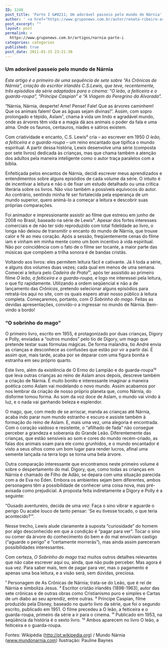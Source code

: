```yaml
---
ID: 1248
post_title: 'Parte I &#8211; Um adorável passeio pelo mundo de Nárnia'
author: ' <a href="https://www.gruponews.com.br/autor/renata-ribeiro-arruda" rel="tag">Renata Ribeiro Arruda</a>'
post_excerpt: ""
layout: post
permalink: >
  https://www.gruponews.com.br/artigos/narnia-parte-i
categories: categories
published: true
post_date: 2011-01-15 23:21:30
---
```

<h3>Um adorável passeio pelo mundo de Nárnia</h3>
<em>Este artigo é o primeiro de uma sequência de sete sobre “As Crônicas de Nárnia”, criação do escritor irlandês C.S.Lewis, que teve, recentemente, três episódios da série adaptados para o cinema: “O leão, a feiticeira e o guarda-roupa”, “Príncipe Caspian” e “A Viagem do Peregrino da Alvorada”. </em>

“Nárnia, Nárnia, desperte! Ame! Pense! Fale! Que as árvores caminhem! Que os animais falem! Que as águas sejam divinas!”. Assim, com sopro prolongado e tépido, Aslam¹, chama à vida um lindo e agradável mundo, onde as árvores têm vida e a magia dá aos animais o poder da fala e uma alma. Onde os faunos, centauros, níades e sátiros existem.

Com criatividade e encanto, C.S. Lewis² cria – ao escrever em 1950 <em>O leão, a feiticeira e o guarda-roupa</em> – um reino encantado que tipifica o mundo espiritual. A partir dessa história, Lewis desenvolve uma série (composta por sete livros) dedicada às crianças, mas que chama também a atenção dos adultos pela maneira inteligente como o autor traça paralelos com a bíblia.

Enfeitiçada pelos encantos de Nárnia, decidi escrever meus aprendizados e entendimentos sobre alguns episódios de cada volume da série. O intuito é de incentivar a leitura e não o de fixar um estudo detalhado ou uma crítica literária sobre os livros. Não viso também a possíveis equívocos do autor. Ao contrário, sentindo minha fé ser fortalecida pela esperança de um mundo superior, quero animá-lo a começar a leitura e descobrir suas próprias comparações.

Foi animador e impressionante assistir ao filme que estreou em junho de 2008 no Brasil, baseado na série de Lewis³. Apesar dos fortes interesses comerciais e de não ter sido reproduzido com total fidelidade ao livro, o longa não deixou de transmitir o encanto do mundo de Nárnia, que trouxe calor e fé ao meu coração. Após a sessão, freqüentemente cenas do filme iam e vinham em minha mente como um bom incentivo à vida espiritual. Não por coincidência com o fato de o filme ser tocante, a maior parte das músicas que compõem a trilha sonora é de bandas cristãs.

Voltando aos livros: eles permitem leitura fácil e cativante. Já li toda a série, e alguns dos volumes duas vezes; cada qual em menos de uma semana. Comecei a leitura pelo <em>Cadeira de Prata</em>¹¹, após ter assistido ao primeiro filme <em>O leão, a feiticeira e o guarda-roupa</em>, e logo me interessei pela leitura, o que fiz rapidamente. Utilizando a ordem seqüencial e não a de lançamento das <em>Crônicas</em>, pretendo selecionar alguns episódios para retratá-los aqui no site, com os quais espero atrair nosso público à leitura completa. Começaremos, portanto, com <em>O Sobrinho do mago</em>.
Feitas as devidas apresentações, convido-o a ingressar no mundo de Nárnia. Bem-vindo a bordo!
<h3>“O sobrinho do mago”</h3>
O primeiro livro, escrito em 1955, é protagonizado por duas crianças, Digory e Polly, enviadas a “outros mundos” pelo tio de Digory, um mago que pretende testar suas fórmulas mágicas. De forma malandra, tio André envia as crianças e desconhece as confusões que estão por vir a partir daí. É assim que, mais tarde, acaba por se deparar com uma figura bonita e estranha em seu próprio quarto.

Este livro, além da existência de O Ermo do Lampião e do guarda-roupa¹² que leva outras crianças ao reino de Aslam anos depois, descreve também a criação de Nárnia. É muito bonito e interessante imaginar a maneira poética como Aslam vai modelando o novo mundo. Assim acabamos por nos lembrar da criação de nosso próprio planeta que, como Nárnia, do disforme tomou forma. Ao som da voz doce de Aslam, o mundo vai vindo à luz, e o nada vai ganhando beleza e esplendor.

O mago, que, com medo de se arriscar, manda as crianças até Nárnia, acaba indo parar num mundo estranho e escuro e assiste também à formação do reino de Aslam. E, mais uma vez, uma alegoria é encontrada. Com o coração vaidoso e resistente, o “afilhado de fada” não consegue perceber a grandeza e soberania do Grande Leão. Diferentemente das crianças, que estão sensíveis ao som e cores do mundo recém-criado, as falas dos animais soam para ele como grunhidos, e o mundo encantador é visto a seus olhos como um bom lugar para render lucros, afinal uma semente lançada na terra logo se torna uma bela árvore.

Outra comparação interessante que encontramos neste primeiro volume é sobre o despertamento do mal. Digory, que, como todas as crianças em Nárnia é chamado de Filho de Adão, se depara com uma situação parecida com a de Eva no Éden. Embora os ambientes sejam bem diferentes, ambos personagens têm a possibilidade de conhecer uma coisa nova, mas pré-avisada como prejudicial. A proposta feita indiretamente a Digory e Polly é a seguinte:

“Ousado aventureiro, decida de uma vez:
Faça o sino vibrar e aguarde o perigo
Ou acabe louco de tanto pensar:
‘Se eu tivesse tocado, o que teria acontecido?’”.

Nesse trecho, Lewis alude claramente à suposta “curiosidade” do homem por algo desconhecido em que a condição é “pagar para ver”. Tocar o sino ou comer da árvore do conhecimento do bem e do mal envolviam castigo (“aguarde o perigo” e “certamente morrerás”), mas ainda assim pareceram possibilidades interessantes.

Com certeza, <em>O Sobrinho do mago</em> traz muitos outros detalhes relevantes que não cabe escrever aqui ou, ainda, que não pude perceber. Mas agora é sua vez. Para saber mais, tem de pagar para ver, mas o pagamento é apenas uma boa leitura, e a visão será, sem dúvidas, preciosa.

¹ Personagem de As Crônicas de Nárnia; trata-se do Leão, que é rei de Nárnia e simboliza Jesus.
² Escritor cristão irlandês (1898-1963), autor das sete crônicas e de outras obras como Cristianismo puro e simples e Cartas de um diabo ao seu aprendiz, entre outras.
³ Príncipe Caspian, filme produzido pela Disney, baseado no quarto livro da série, que foi o segundo escrito, publicado em 1951. O filme precedeu a O leão, a feiticeira e o guarda-roupa, primeiro da série a ir para o cinema.
¹¹ Publicado em 1953, na seqüência da história é o sexto livro.
¹² Ambos aparecem no livro O leão, a feiticeira e o guarda-roupa.

Fontes: Wikipédia (http://pt.wikipedia.org) / Mundo Nárnia (www.mundonarnia.com)
Ilustração: Pauline Baynes